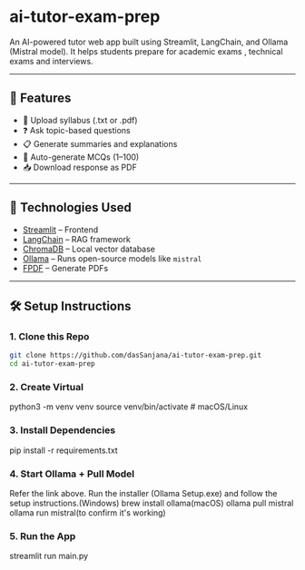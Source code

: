# ai-tutor-exam-prep

An AI-powered tutor web app built using Streamlit, LangChain, and Ollama (Mistral model). It helps students prepare for academic exams , technical exams and interviews.

---

## 🚀 Features

- 📄 Upload syllabus (.txt or .pdf)
- ❓ Ask topic-based questions
- 📋 Generate summaries and explanations
- 🧠 Auto-generate MCQs (1–100)
- 📥 Download response as PDF

---

## 🧠 Technologies Used

- [Streamlit](https://streamlit.io/) – Frontend
- [LangChain](https://www.langchain.com/) – RAG framework
- [ChromaDB](https://www.trychroma.com/) – Local vector database
- [Ollama](https://ollama.com) – Runs open-source models like `mistral`
- [FPDF](https://pyfpdf.github.io/fpdf2/) – Generate PDFs

---

## 🛠️ Setup Instructions

###  1. Clone this Repo

```bash
git clone https://github.com/dasSanjana/ai-tutor-exam-prep.git
cd ai-tutor-exam-prep

```
###  2. Create Virtual 
python3 -m venv venv
source venv/bin/activate  # macOS/Linux

### 3. Install Dependencies
pip install -r requirements.txt

### 4. Start Ollama + Pull Model
Refer the link above.
Run the installer (Ollama Setup.exe) and follow the setup instructions.(Windows)
brew install ollama(macOS)
ollama pull mistral
ollama run mistral(to confirm it's working)


### 5. Run the App
streamlit run main.py


